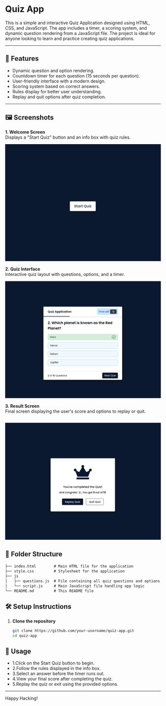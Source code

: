 # Quiz App 

This is a simple and interactive Quiz Application designed using HTML, CSS, and JavaScript. The app includes a timer, a scoring system, and dynamic question rendering from a JavaScript file. The project is ideal for anyone looking to learn and practice creating quiz applications.

---

## 🚀 Features
- Dynamic question and option rendering.
- Countdown timer for each question (15 seconds per question).
- User-friendly interface with a modern design.
- Scoring system based on correct answers.
- Rules display for better user understanding.
- Replay and quit options after quiz completion.

---

## 🖼️ Screenshots
**1. Welcome Screen**  
Displays a "Start Quiz" button and an info box with quiz rules.

![preview](/start.png)

**2. Quiz Interface**  
Interactive quiz layout with questions, options, and a timer.

![preview](/preview.png)

**3. Result Screen**  
Final screen displaying the user's score and options to replay or quit.

![preview](/finsh.png)
---

## 📂 Folder Structure

```plaintext
├── index.html        # Main HTML file for the application
├── style.css         # Stylesheet for the application
├── js
│   ├── questions.js  # File containing all quiz questions and options
│   └── script.js     # Main JavaScript file handling app logic
└── README.md         # This README file
```

## 🛠️ Setup Instructions

1. **Clone the repository**
   ```bash
   git clone https://github.com/your-username/quiz-app.git
   cd quiz-app


## 📄 Usage
<div>
   <ul>
      <li>1.Click on the Start Quiz button to begin.</li>
      <li>2.Follow the rules displayed in the info box.</li>
      <li>3.Select an answer before the timer runs out.</li>
      <li>4.View your final score after completing the quiz.</li>
      <li>5.Replay the quiz or exit using the provided options.</li>
   </ul>
</div>

---
Happy Hacking!
